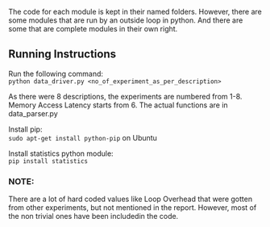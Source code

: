 The code for each module is kept in their named folders. 
However, there are some modules that are run by an outside loop in python. And there are some that are complete modules in their own right.

## Running Instructions
Run the following command:<br />
`python data_driver.py <no_of_experiment_as_per_description>`<br />

As there were 8 descriptions, the experiments are numbered from 1-8. Memory Access Latency starts from 6. The actual functions are in data_parser.py<br />

Install pip:<br />
`sudo apt-get install python-pip` on Ubuntu<br />

Install statistics python module:<br />
`pip install statistics`<br />


### NOTE: 
There are a lot of hard coded values like Loop Overhead that were gotten from other experiments, but not mentioned in the report. However, most of the non trivial ones have been includedin the code.

